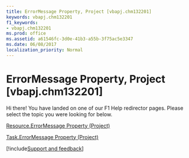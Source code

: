 ```yaml
---
title: ErrorMessage Property, Project [vbapj.chm132201]
keywords: vbapj.chm132201
f1_keywords:
- vbapj.chm132201
ms.prod: office
ms.assetid: a61546fc-3d0e-41b3-a55b-3f75ac5e3347
ms.date: 06/08/2017
localization_priority: Normal
---
```



# ErrorMessage Property, Project [vbapj.chm132201]

Hi there! You have landed on one of our F1 Help redirector pages. Please select the topic you were looking for below.

[Resource.ErrorMessage Property (Project)](https://msdn.microsoft.com/library/cb78732f-8c9c-df97-b6bc-c4eb52f4bf16%28Office.15%29.aspx)

[Task.ErrorMessage Property (Project)](https://msdn.microsoft.com/library/1d7ded86-610e-77b4-202e-5416b536a737%28Office.15%29.aspx)

[!include[Support and feedback](~/includes/feedback-boilerplate.md)]